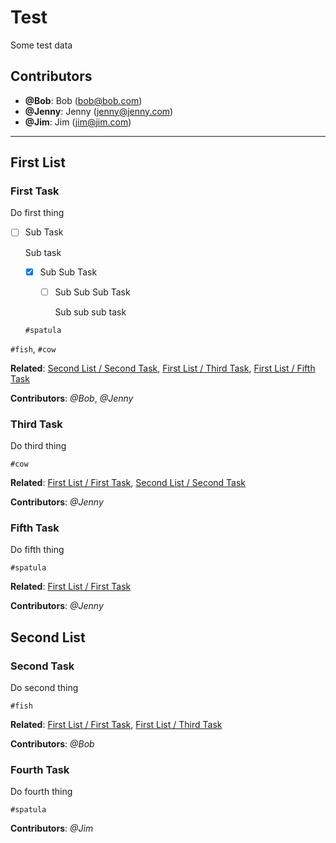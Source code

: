 # Test

Some test data

## Contributors

- **@Bob**: Bob (bob@bob.com)
- **@Jenny**: Jenny (jenny@jenny.com)
- **@Jim**: Jim (jim@jim.com)

---

## First List

### First Task

Do first thing

- [ ] Sub Task

    Sub task

    - [x] Sub Sub Task

        - [ ] Sub Sub Sub Task

            Sub sub sub task

    `#spatula`

`#fish`, `#cow`

**Related**: [Second List / Second Task](#second-task), [First List / Third Task](#third-task), [First List / Fifth Task](#fifth-task)

**Contributors**: *@Bob*, *@Jenny*

### Third Task

Do third thing

`#cow`

**Related**: [First List / First Task](#first-task), [Second List / Second Task](#second-task)

**Contributors**: *@Jenny*

### Fifth Task

Do fifth thing

`#spatula`

**Related**: [First List / First Task](#first-task)

**Contributors**: *@Jenny*

## Second List

### Second Task

Do second thing

`#fish`

**Related**: [First List / First Task](#first-task), [First List / Third Task](#third-task)

**Contributors**: *@Bob*

### Fourth Task

Do fourth thing

`#spatula`

**Contributors**: *@Jim*
